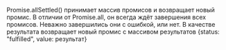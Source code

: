 Promise.allSettled() принимает массив промисов и возвращает новый промис. В отличии от Promise.all, он всегда ждёт завершения всех промисов. Неважно завершились они с ошибкой, или нет. 
В качестве результата возвращает новый промис с массивом результатов {status: "fulfilled", value: результат}